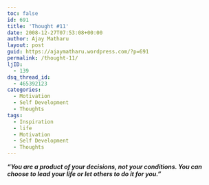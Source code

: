 ```yaml
---
toc: false
id: 691
title: 'Thought #11'
date: 2008-12-27T07:53:08+00:00
author: Ajay Matharu
layout: post
guid: https://ajaymatharu.wordpress.com/?p=691
permalink: /thought-11/
ljID:
  - 139
dsq_thread_id:
  - 465392123
categories:
  - Motivation
  - Self Development
  - Thoughts
tags:
  - Inspiration
  - life
  - Motivation
  - Self Development
  - Thoughts
---
```

_**&#8220;You are a product of your decisions, not your conditions. You can choose to lead your life or let others to do it for you.&#8221;**_
